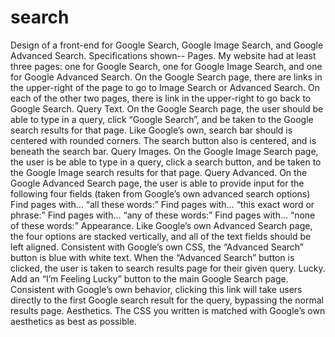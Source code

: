 # search
Design of a front-end for Google Search, Google Image Search, and Google Advanced Search.
Specifications shown--
Pages. My website had at least three pages: one for Google Search, one for Google Image Search, and one for Google Advanced Search.
On the Google Search page, there are links in the upper-right of the page to go to Image Search or Advanced Search. On each of the other two pages, there is link in the upper-right to go back to Google Search.
Query Text. On the Google Search page, the user should be able to type in a query, click “Google Search”, and be taken to the Google search results for that page.
Like Google’s own, search bar should is centered with rounded corners. The search button  also is centered, and is  beneath the search bar.
Query Images. On the Google Image Search page, the user is be able to type in a query, click a search button, and be taken to the Google Image search results for that page.
Query Advanced. On the Google Advanced Search page, the user is able to provide input for the following four fields (taken from Google’s own advanced search options)
Find pages with… “all these words:”
Find pages with… “this exact word or phrase:”
Find pages with… “any of these words:”
Find pages with… “none of these words:”
Appearance. Like Google’s own Advanced Search page, the four options are stacked vertically, and all of the text fields should be left aligned.
Consistent with Google’s own CSS, the “Advanced Search” button is blue with white text. When the “Advanced Search” button is clicked, the user is taken to search results page for their given query.
Lucky. Add an “I’m Feeling Lucky” button to the main Google Search page. Consistent with Google’s own behavior, clicking this link will take users directly to the first Google search result for the query, bypassing the normal results page.
Aesthetics. The CSS you written is matched with Google’s own aesthetics as best as possible.
